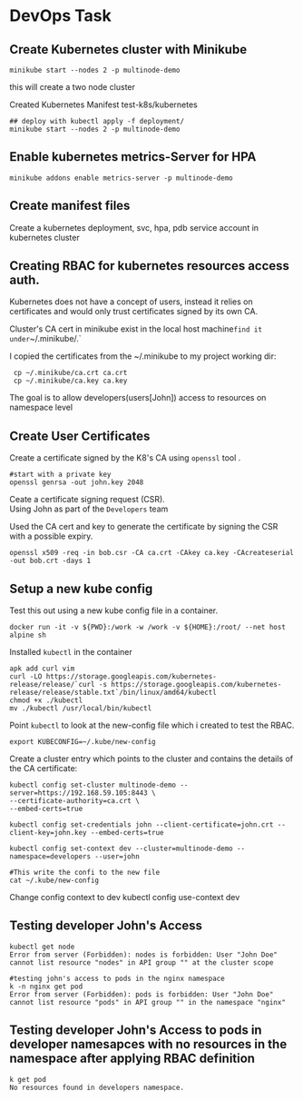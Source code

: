 # DevOps Task

## Create Kubernetes cluster with Minikube

```
minikube start --nodes 2 -p multinode-demo
```
this will create a two node cluster

Created Kubernetes Manifest test-k8s/kubernetes

```
## deploy with kubectl apply -f deployment/
minikube start --nodes 2 -p multinode-demo
```

## Enable kubernetes metrics-Server for HPA

```
minikube addons enable metrics-server -p multinode-demo
```
## Create manifest files
Create a kubernetes deployment, svc, hpa, pdb service account in kubernetes cluster

## Creating RBAC for kubernetes resources access auth.

Kubernetes does not have a concept of users, instead it relies on certificates and would only 
trust certificates signed by its own CA. </br>

Cluster's CA cert in minikube exist in the local host machine` find it under `~/.minikube/.`

I copied the certificates from the ~/.minikube to my project working dir:

```
 cp ~/.minikube/ca.crt ca.crt
 cp ~/.minikube/ca.key ca.key
```

The goal is to allow developers(users[John]) access to resources on namespace level

## Create User Certificates

Create a certificate signed by the K8's CA using `openssl` tool . </br>

```
#start with a private key
openssl genrsa -out john.key 2048

```

Ceate a certificate signing request (CSR). </br>
Using John as part of the `Developers` team </br>

Used the CA cert and key to generate the certificate by signing the CSR with a possible expiry. </br>

```
openssl x509 -req -in bob.csr -CA ca.crt -CAkey ca.key -CAcreateserial -out bob.crt -days 1
```

## Setup a new kube config
Test this out using a new kube config file in a container.</br>

```
docker run -it -v ${PWD}:/work -w /work -v ${HOME}:/root/ --net host alpine sh
```

Installed `kubectl` in the container

```
apk add curl vim
curl -LO https://storage.googleapis.com/kubernetes-release/release/`curl -s https://storage.googleapis.com/kubernetes-release/release/stable.txt`/bin/linux/amd64/kubectl
chmod +x ./kubectl
mv ./kubectl /usr/local/bin/kubectl
```

Point `kubectl` to look at the new-config file which i created to test the RBAC.



```
export KUBECONFIG=~/.kube/new-config
```

Create a cluster entry which points to the cluster and contains the details of the CA certificate:

```
kubectl config set-cluster multinode-demo --server=https://192.168.59.105:8443 \
--certificate-authority=ca.crt \
--embed-certs=true

kubectl config set-credentials john --client-certificate=john.crt --client-key=john.key --embed-certs=true

kubectl config set-context dev --cluster=multinode-demo --namespace=developers --user=john 

#This write the confi to the new file
cat ~/.kube/new-config
```

Change config context to dev
kubectl config use-context dev

## Testing developer John's Access
```
kubectl get node
Error from server (Forbidden): nodes is forbidden: User "John Doe" cannot list resource "nodes" in API group "" at the cluster scope

#testing john's access to pods in the nginx namespace
k -n nginx get pod
Error from server (Forbidden): pods is forbidden: User "John Doe" cannot list resource "pods" in API group "" in the namespace "nginx"
```

## Testing developer John's Access to pods in developer namesapces with no resources in the namespace after applying RBAC definition

```
k get pod
No resources found in developers namespace.
